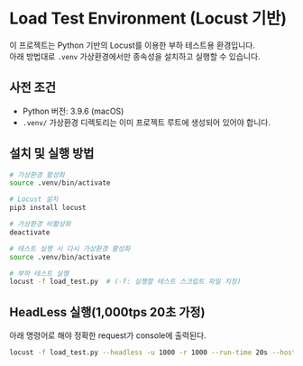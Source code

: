 # Load Test Environment (Locust 기반)

이 프로젝트는 Python 기반의 Locust를 이용한 부하 테스트용 환경입니다.  
아래 방법대로 `.venv` 가상환경에서만 종속성을 설치하고 실행할 수 있습니다.

## 사전 조건

- Python 버전: 3.9.6 (macOS)
- `.venv/` 가상환경 디렉토리는 이미 프로젝트 루트에 생성되어 있어야 합니다.

## 설치 및 실행 방법

```bash
# 가상환경 활성화
source .venv/bin/activate

# Locust 설치
pip3 install locust

# 가상환경 비활성화
deactivate

# 테스트 실행 시 다시 가상환경 활성화
source .venv/bin/activate

# 부하 테스트 실행
locust -f load_test.py  # (-f: 실행할 테스트 스크립트 파일 지정)
```

## HeadLess 실행(1,000tps 20초 가정)
아래 명령어로 해야 정확한 request가 console에 출력된다.
```bash
locust -f load_test.py --headless -u 1000 -r 1000 --run-time 20s --host=http://localhost:9999
```
